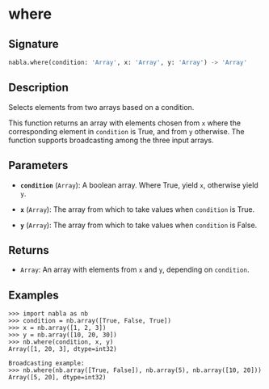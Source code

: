 # where

## Signature

```python
nabla.where(condition: 'Array', x: 'Array', y: 'Array') -> 'Array'
```

## Description

Selects elements from two arrays based on a condition.

This function returns an array with elements chosen from `x` where the
corresponding element in `condition` is True, and from `y` otherwise.
The function supports broadcasting among the three input arrays.

## Parameters

- **`condition`** (`Array`): A boolean array. Where True, yield `x`, otherwise yield `y`.

- **`x`** (`Array`): The array from which to take values when `condition` is True.

- **`y`** (`Array`): The array from which to take values when `condition` is False.

## Returns

- `Array`: An array with elements from `x` and `y`, depending on `condition`.

## Examples

```pycon
>>> import nabla as nb
>>> condition = nb.array([True, False, True])
>>> x = nb.array([1, 2, 3])
>>> y = nb.array([10, 20, 30])
>>> nb.where(condition, x, y)
Array([1, 20, 3], dtype=int32)

Broadcasting example:
>>> nb.where(nb.array([True, False]), nb.array(5), nb.array([10, 20]))
Array([5, 20], dtype=int32)
```
